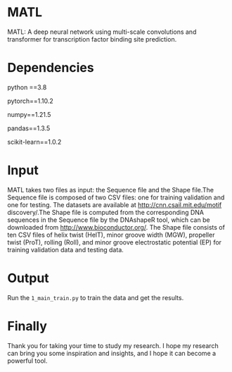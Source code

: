 # MATL
MATL: A deep neural network using multi-scale convolutions and transformer for transcription factor binding site prediction.

# Dependencies

python ==3.8

pytorch==1.10.2

numpy==1.21.5

pandas==1.3.5

scikit-learn==1.0.2

# Input
MATL takes two files as input: the Sequence file and the Shape file.The Sequence file is composed of two CSV files: one for training validation and one for testing. The datasets are available at http://cnn.csail.mit.edu/motif discovery/.The Shape file is computed from the corresponding DNA sequences in the Sequence file by the DNAshapeR tool, which can be downloaded from http://www.bioconductor.org/. The Shape file consists of ten CSV files of helix twist (HelT), minor groove width (MGW), propeller twist (ProT), rolling (Roll), and minor groove electrostatic potential (EP) for training validation data and testing data.

# Output
Run the `1_main_train.py` to train the data and get the results.  

# Finally
Thank you for taking your time to study my research. I hope my research can bring you some inspiration and insights, and I hope it can become a powerful tool.

